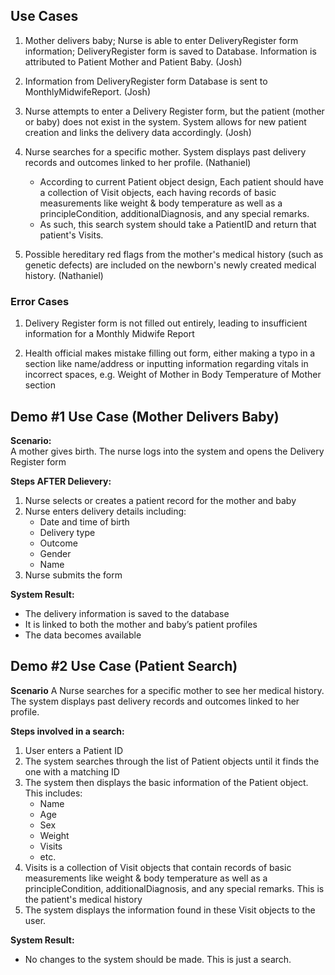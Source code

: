## Use Cases

1. Mother delivers baby; Nurse is able to enter DeliveryRegister form information; DeliveryRegister form is saved to Database. Information is attributed to Patient Mother and Patient Baby. (Josh)

2. Information from DeliveryRegister form Database is sent to MonthlyMidwifeReport. (Josh)

3. Nurse attempts to enter a Delivery Register form, but the patient (mother or baby) does not exist in the system.
 System allows for new patient creation and links the delivery data accordingly. (Josh)

4. Nurse searches for a specific mother. System displays past delivery records and outcomes linked to her profile. (Nathaniel)
    * According to current Patient object design, Each patient should have a collection of Visit objects, each having records of basic measurements like weight & body temperature as well as a principleCondition, additionalDiagnosis, and any special remarks.
    * As such, this search system should take a PatientID and return that patient's Visits.

6. Possible hereditary red flags from the mother's medical history (such as genetic defects) are included on the newborn's newly created medical history. (Nathaniel)

### Error Cases
1. Delivery Register form is not filled out entirely, leading to insufficient information for a Monthly Midwife Report

2. Health official makes mistake filling out form, either making a typo in a section like name/address or inputting information regarding vitals in incorrect spaces, e.g. Weight of Mother in Body Temperature of Mother section


## Demo #1 Use Case (Mother Delivers Baby)
**Scenario:**  
A mother gives birth. The nurse logs into the system and opens the Delivery Register form

**Steps AFTER Delievery:**
1. Nurse selects or creates a patient record for the mother and baby
2. Nurse enters delivery details including:
   - Date and time of birth
   - Delivery type
   - Outcome
   - Gender
   - Name
3. Nurse submits the form

**System Result:**  
- The delivery information is saved to the database
- It is linked to both the mother and baby’s patient profiles
- The data becomes available

## Demo #2 Use Case (Patient Search)
**Scenario**
A Nurse searches for a specific mother to see her medical history. The system displays past delivery records and outcomes linked to her profile.

**Steps involved in a search:**
1. User enters a Patient ID
2. The system searches through the list of Patient objects until it finds the one with a matching ID
3. The system then displays the basic information of the Patient object. This includes:
   - Name
   - Age
   - Sex
   - Weight
   - Visits
   - etc.
4. Visits is a collection of Visit objects that contain records of basic measurements like weight & body temperature as well as a principleCondition, additionalDiagnosis, and any special remarks. This is the patient's medical history
5. The system displays the information found in these Visit objects to the user.

**System Result:**
- No changes to the system should be made. This is just a search.
